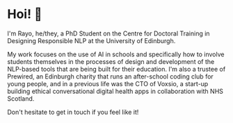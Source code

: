 # Hoi! 👋

I'm Rayo, he/they, a PhD Student on the Centre for Doctoral Training in Designing Responsible NLP at the University of Edinburgh.

My work focuses on the use of AI in schools and specifically how to involve students themselves in the processes of design and development of the NLP-based tools that are being built for their education. I'm also a trustee of Prewired, an Edinburgh charity that runs an after-school coding club for young people, and in a previous life was the CTO of Voxsio, a start-up building ethical conversational digital health apps in collaboration with NHS Scotland.

Don't hesitate to get in touch if you feel like it!
